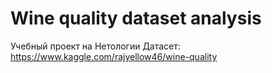 # Wine quality dataset analysis

Учебный проект на Нетологии
Датасет: https://www.kaggle.com/rajyellow46/wine-quality
